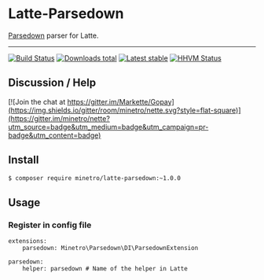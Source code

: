 # Latte-Parsedown

[Parsedown](https://github.com/erusev/parsedown) parser for Latte.

-----

[![Build Status](https://img.shields.io/travis/minetro/latte-parsedown.svg?branch=flat-square)](https://travis-ci.org/minetro/latte-parsedown)
[![Downloads total](https://img.shields.io/packagist/dt/minetro/latte-parsedown.svg?style=flat-square)](https://packagist.org/packages/minetro/latte-parsedown)
[![Latest stable](https://img.shields.io/packagist/v/minetro/latte-parsedown.svg?style=flat-square)](https://packagist.org/packages/minetro/latte-parsedown)
[![HHVM Status](https://img.shields.io/hhvm/minetro/latte-parsedown.svg?style=flat-square)](http://hhvm.h4cc.de/package/minetro/latte-parsedown)

## Discussion / Help

[![Join the chat at https://gitter.im/Markette/Gopay](https://img.shields.io/gitter/room/minetro/nette.svg?style=flat-square)](https://gitter.im/minetro/nette?utm_source=badge&utm_medium=badge&utm_campaign=pr-badge&utm_content=badge)

## Install

```sh
$ composer require minetro/latte-parsedown:~1.0.0
```

## Usage

### Register in config file 

```neon
extensions:
    parsedown: Minetro\Parsedown\DI\ParsedownExtension

parsedown:
    helper: parsedown # Name of the helper in Latte
```

